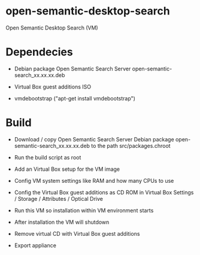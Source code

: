 # open-semantic-desktop-search
 Open Semantic Desktop Search (VM)


# Dependecies

- Debian package Open Semantic Search Server open-semantic-search_xx.xx.xx.deb

- Virtual Box guest additions ISO

- vmdebootstrap ("apt-get install vmdebootstrap")


# Build

- Download / copy Open Semantic Search Server Debian package open-semantic-search_xx.xx.xx.deb to the path src/packages.chroot

- Run the build script as root

- Add an Virtual Box setup for the VM image

- Config VM system settings like RAM and how many CPUs to use

- Config the Virtual Box guest additions as CD ROM in Virtual Box Settings / Storage / Attributes / Optical Drive

- Run this VM so installation within VM environment starts

- After installation the VM will shutdown

- Remove virtual CD with Virtual Box guest additions

- Export appliance
